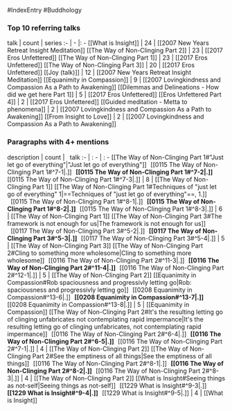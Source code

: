 #IndexEntry #Buddhology

### Top 10 referring talks
talk | count | series
:- | - |: -
[[What is Insight]] | 24 | [[2007 New Years Retreat Insight Meditation]]
[[The Way of Non-Clinging Part 2]] | 23 | [[2017 Eros Unfettered]]
[[The Way of Non-Clinging Part 1]] | 23 | [[2017 Eros Unfettered]]
[[The Way of Non-Clinging Part 3]] | 20 | [[2017 Eros Unfettered]]
[[Joy (talk)]] | 12 | [[2007 New Years Retreat Insight Meditation]]
[[Equanimity in Compassion]] | 9 | [[2007 Lovingkindness and Compassion As a Path to Awakening]]
[[Dilemmas and Delineations - How did we get here Part 1]] | 5 | [[2017 Eros Unfettered]]
[[Eros Unfettered Part 4]] | 2 | [[2017 Eros Unfettered]]
[[Guided meditation - Metta to phenomena]] | 2 | [[2007 Lovingkindness and Compassion As a Path to Awakening]]
[[From Insight to Love]] | 2 | [[2007 Lovingkindness and Compassion As a Path to Awakening]]

### Paragraphs with 4+ mentions
description | count | &nbsp;&nbsp;talk
:- | : - | : -
[[The Way of Non-Clinging Part 1#"Just let go of everything"\|"Just let go of everything"]] &nbsp;&nbsp;[[0115 The Way of Non-Clinging Part 1#^7-1\|.]] &nbsp; **[[0115 The Way of Non-Clinging Part 1#^7-2\|.]]** &nbsp; [[0115 The Way of Non-Clinging Part 1#^7-3\|.]] | 8 | [[The Way of Non-Clinging Part 1]]
[[The Way of Non-Clinging Part 1#Techniques of "just let go of everything" 1\|==Techniques of "just let go of everything"==, 1.]] &nbsp;&nbsp;[[0115 The Way of Non-Clinging Part 1#^8-1\|.]] &nbsp; **[[0115 The Way of Non-Clinging Part 1#^8-2\|.]]** &nbsp; [[0115 The Way of Non-Clinging Part 1#^8-3\|.]] | 6 | [[The Way of Non-Clinging Part 1]]
[[The Way of Non-Clinging Part 3#The framework is not enough for us\|The framework is not enough for us]] &nbsp;&nbsp;[[0117 The Way of Non-Clinging Part 3#^5-2\|.]] &nbsp; **[[0117 The Way of Non-Clinging Part 3#^5-3\|.]]** &nbsp; [[0117 The Way of Non-Clinging Part 3#^5-4\|.]] | 5 | [[The Way of Non-Clinging Part 3]]
[[The Way of Non-Clinging Part 2#Cling to something more wholesome\|Cling to something more wholesome]] &nbsp;&nbsp;[[0116 The Way of Non-Clinging Part 2#^11-3\|.]] &nbsp; **[[0116 The Way of Non-Clinging Part 2#^11-4\|.]]** &nbsp; [[0116 The Way of Non-Clinging Part 2#^12-1\|.]] | 5 | [[The Way of Non-Clinging Part 2]]
[[Equanimity in Compassion#Rob spaciousness and progressivly letting go\|Rob: spaciousness and progressivly letting go]] &nbsp;&nbsp;[[0208 Equanimity in Compassion#^13-6\|.]] &nbsp; **[[0208 Equanimity in Compassion#^13-7\|.]]** &nbsp; [[0208 Equanimity in Compassion#^13-8\|.]] | 5 | [[Equanimity in Compassion]]
[[The Way of Non-Clinging Part 2#It's the resulting letting go of clinging unfabricates not contemplating rapid impermance\|It's the resulting letting go of clinging unfabricates, not contemplating rapid impermance]] &nbsp;&nbsp;[[0116 The Way of Non-Clinging Part 2#^6-4\|.]] &nbsp; **[[0116 The Way of Non-Clinging Part 2#^6-5\|.]]** &nbsp; [[0116 The Way of Non-Clinging Part 2#^7-1\|.]] | 4 | [[The Way of Non-Clinging Part 2]]
[[The Way of Non-Clinging Part 2#See the emptiness of all things\|See the emptiness of all things]] &nbsp;&nbsp;[[0116 The Way of Non-Clinging Part 2#^8-1\|.]] &nbsp; **[[0116 The Way of Non-Clinging Part 2#^8-2\|.]]** &nbsp; [[0116 The Way of Non-Clinging Part 2#^8-3\|.]] | 4 | [[The Way of Non-Clinging Part 2]]
[[What is Insight#Seeing things as not-self\|Seeing things as not-self]] &nbsp;&nbsp;[[1229 What is Insight#^9-3\|.]] &nbsp; **[[1229 What is Insight#^9-4\|.]]** &nbsp; [[1229 What is Insight#^9-5\|.]] | 4 | [[What is Insight]]

